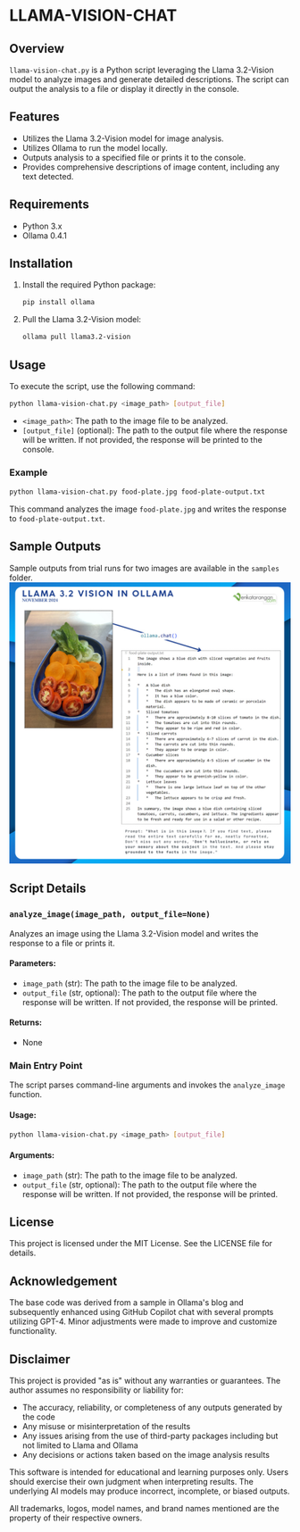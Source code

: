 # LLAMA-VISION-CHAT

## Overview

`llama-vision-chat.py` is a Python script leveraging the Llama 3.2-Vision model to analyze images and generate detailed descriptions. The script can output the analysis to a file or display it directly in the console.

## Features

- Utilizes the Llama 3.2-Vision model for image analysis.
- Utilizes Ollama to run the model locally.
- Outputs analysis to a specified file or prints it to the console.
- Provides comprehensive descriptions of image content, including any text detected.

## Requirements

- Python 3.x
- Ollama 0.4.1

## Installation

1. Install the required Python package:
    ```sh
    pip install ollama
    ```

2. Pull the Llama 3.2-Vision model:
    ```sh
    ollama pull llama3.2-vision
    ```

## Usage

To execute the script, use the following command:

```sh
python llama-vision-chat.py <image_path> [output_file]
```

- `<image_path>`: The path to the image file to be analyzed.
- `[output_file]` (optional): The path to the output file where the response will be written. If not provided, the response will be printed to the console.

### Example

```sh
python llama-vision-chat.py food-plate.jpg food-plate-output.txt
```

This command analyzes the image `food-plate.jpg` and writes the response to `food-plate-output.txt`.

## Sample Outputs

Sample outputs from trial runs for two images are available in the `samples` folder.
![Sample Food Plate](samples/sample-food-plate.jpg)


## Script Details

### `analyze_image(image_path, output_file=None)`

Analyzes an image using the Llama 3.2-Vision model and writes the response to a file or prints it.

#### Parameters:

- `image_path` (str): The path to the image file to be analyzed.
- `output_file` (str, optional): The path to the output file where the response will be written. If not provided, the response will be printed.

#### Returns:

- None

### Main Entry Point

The script parses command-line arguments and invokes the `analyze_image` function.

#### Usage:

```sh
python llama-vision-chat.py <image_path> [output_file]
```

#### Arguments:

- `image_path` (str): The path to the image file to be analyzed.
- `output_file` (str, optional): The path to the output file where the response will be written. If not provided, the response will be printed.

## License

This project is licensed under the MIT License. See the LICENSE file for details.

## Acknowledgement

The base code was derived from a sample in Ollama's blog and subsequently enhanced using GitHub Copilot chat with several prompts utilizing GPT-4. Minor adjustments were made to improve and customize functionality.

## Disclaimer

This project is provided "as is" without any warranties or guarantees. The author assumes no responsibility or liability for:
- The accuracy, reliability, or completeness of any outputs generated by the code
- Any misuse or misinterpretation of the results
- Any issues arising from the use of third-party packages including but not limited to Llama and Ollama
- Any decisions or actions taken based on the image analysis results

This software is intended for educational and learning purposes only. Users should exercise their own judgment when interpreting results. The underlying AI models may produce incorrect, incomplete, or biased outputs.

All trademarks, logos, model names, and brand names mentioned are the property of their respective owners.